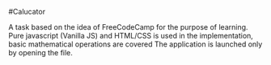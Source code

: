#Calucator

A task based on the idea of ​​FreeCodeCamp for the purpose of learning.
Pure javascript (Vanilla JS) and  HTML/CSS is used in the implementation, basic mathematical operations are covered
The application is launched only by opening the file.